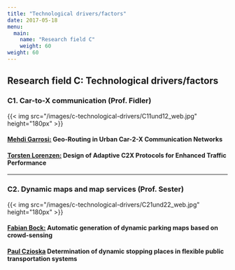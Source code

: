 ```yaml
---
title: "Technological drivers/factors"
date: 2017-05-18
menu:
  main:
    name: "Research field C"
    weight: 60
weight: 60
---
```


## Research field C: Technological drivers/factors

### C1. Car-to-X communication (Prof. Fidler)

{{< img src="/images/c-technological-drivers/C11und12_web.jpg" height="180px" >}}

#### [Mehdi Garrosi:](/) Geo-Routing in Urban Car-2-X Communication Networks

#### [Torsten Lorenzen:](/) Design of Adaptive C2X Protocols for Enhanced Traffic Performance

---

### C2. Dynamic maps and map services (Prof. Sester)

{{< img src="/images/c-technological-drivers/C21und22_web.jpg" height="180px" >}}

#### [Fabian Bock:](/) Automatic generation of dynamic parking maps based on crowd-sensing

#### [Paul Czioska](/) Determination of dynamic stopping places in flexible public transportation systems
